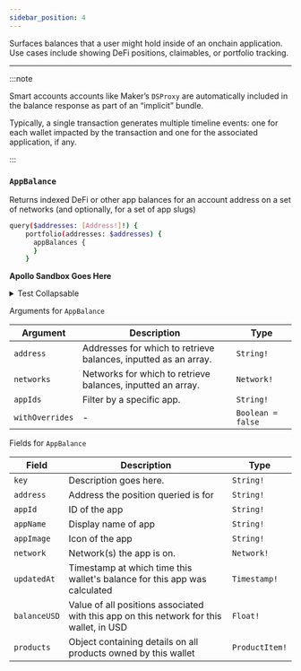```yaml
---
sidebar_position: 4
---
```


Surfaces balances that a user might hold inside of an onchain application. Use cases include showing DeFi positions, claimables, or portfolio tracking.

---

:::note

Smart accounts accounts like Maker’s `DSProxy` are automatically included in the balance response as part of an “implicit” bundle.

Typically, a single transaction generates multiple timeline events: one for each wallet impacted by the transaction and one for the associated application, if any.

:::

### `AppBalance`

Returns indexed DeFi or other app balances for an account address on a set of networks (and optionally, for a set of app slugs)


```sh
query($addresses: [Address!]!) {
    portfolio(addresses: $addresses) {
      appBalances {
      }
    }
```

**Apollo Sandbox Goes Here**

<details>
<summary>Test Collapsable</summary>

BODY CONTENT

</details>

Arguments for `AppBalance`

| Argument      | Description | Type |
| ----------- | ----------- | ----------- |
| `address`      | Addresses for which to retrieve balances, inputted as an array.     | `String!` | 
| `networks`      | Networks for which to retrieve balances, inputted an array.       | `Network!` | 
| `appIds`      | Filter by a specific app.       | `String!` | 
| `withOverrides`      | -       | `Boolean = false` | 

Fields for `AppBalance`

| Field      | Description | Type |
| ----------- | ----------- | ----------- |
| `key`      | Description goes here.       | `String!`       |
| `address`      | Address the position queried is for       | `String!`       |
| `appId`      | ID of the app      | `String!`       |
| `appName`      | Display name of app       | `String!`       |
| `appImage`      | Icon of the app      | `String!`       |
| `network`      | Network(s) the app is on.       | `Network!`       |
| `updatedAt`      | Timestamp at which time this wallet's balance for this app was calculated   | `Timestamp!`       |
| `balanceUSD`      | Value of all positions associated with this app on this network for this wallet, in USD      | `Float!` | 
| `products`      | Object containing details on all products owned by this wallet       | `ProductItem!`       |
